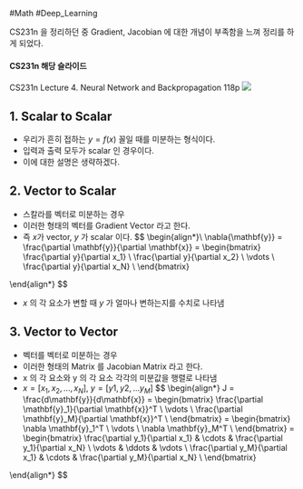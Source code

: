 #Math #Deep_Learning

CS231n 을 정리하던 중 Gradient, Jacobian 에 대한 개념이 부족함을 느껴 정리를 하게 되었다.

#### CS231n 해당 슬라이드
CS231n Lecture 4. Neural Network and Backpropagation 118p 
![](_media-sync_resources/20240417T162604/20240417T162604_55869.png)

## 1. Scalar to Scalar
* 우리가 흔히 접하는 $y = f(x)$ 꼴일 때를 미분하는 형식이다.
* 입력과 출력 모두가 scalar 인 경우이다.
* 이에 대한 설명은 생략하겠다.

## 2. Vector to Scalar
* 스칼라를 벡터로 미분하는 경우
* 이러한 형태의 벡터를 Gradient Vector 라고 한다.
* 즉 $x$가 vector, $y$ 가 scalar 이다.
$$
\begin{align*}\\
\nabla{\mathbf{y}} = \frac{\partial \mathbf{y}}{\partial \mathbf{x}} = 
\begin{bmatrix}
\frac{\partial y}{\partial x_1} \\
\frac{\partial y}{\partial x_2} \\
\vdots \\
\frac{\partial y}{\partial x_N} \\
\end{bmatrix}

\end{align*}
$$
* $x$ 의 각 요소가 변할 때 $y$ 가 얼마나 변하는지를 수치로 나타냄

## 3. Vector to Vector
* 벡터를 벡터로 미분하는 경우
* 이러한 형태의 Matrix 를 Jacobian Matrix 라고 한다.
* x 의 각 요소와 y 의 각 요소 각각의 미분값을 행렬로 나타냄
* $x = [x_1, x_2, ... ,x_N]$, $y=[y1,y2,...y_M]$
$$
\begin{align*}
J = \frac{d\mathbf{y}}{d\mathbf{x}} = 
\begin{bmatrix}
\frac{\partial \mathbf{y}_1}{\partial \mathbf{x}}^T \\
\vdots \\
\frac{\partial \mathbf{y}_M}{\partial \mathbf{x}}^T \\
\end{bmatrix}
=
\begin{bmatrix}
\nabla \mathbf{y}_1^T \\
\vdots \\
\nabla \mathbf{y}_M^T \\
\end{bmatrix}
=
\begin{bmatrix}
\frac{\partial y_1}{\partial x_1} & \cdots & \frac{\partial y_1}{\partial x_N} \\
\vdots & \ddots & \vdots \\
\frac{\partial y_M}{\partial x_1} & \cdots & \frac{\partial y_M}{\partial x_N} \\
\end{bmatrix}

\end{align*}
$$

